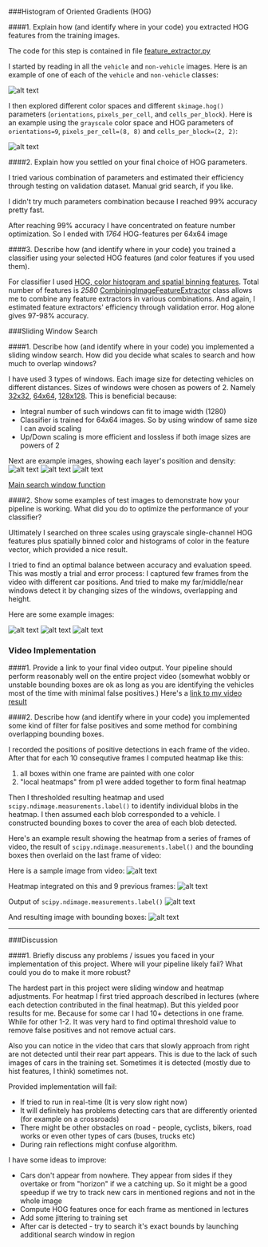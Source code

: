 ###Histogram of Oriented Gradients (HOG)

####1. Explain how (and identify where in your code) you extracted HOG features from the training images.

The code for this step is contained in file [feature_extractor.py](https://github.com/AM5800/self_driving_car/blob/master/vehicle_detection/feature_extractor.py#L18)

I started by reading in all the `vehicle` and `non-vehicle` images.  Here is an example of one of each of the `vehicle` and `non-vehicle` classes:

![alt text](output_images/dataset_example.png)

I then explored different color spaces and different `skimage.hog()` parameters (`orientations`, `pixels_per_cell`, and `cells_per_block`). Here is an example using the `grayscale` color space and HOG parameters of `orientations=9`, `pixels_per_cell=(8, 8)` and `cells_per_block=(2, 2)`:


![alt text](output_images/hog_example.png)

####2. Explain how you settled on your final choice of HOG parameters.

I tried various combination of parameters and estimated their efficiency through testing on validation dataset. Manual grid search, if you like.

I didn't try much parameters combination because I reached 99% accuracy pretty fast.

After reaching 99% accuracy I have concentrated on feature number optimization. So I ended with *1764* HOG-features per 64x64 image

####3. Describe how (and identify where in your code) you trained a classifier using your selected HOG features (and color features if you used them).

For classifier I used [HOG, color histogram and spatial binning features](https://github.com/AM5800/self_driving_car/blob/master/vehicle_detection/classify.py#L35). Total number of features is *2580*
[CombiningImageFeatureExtractor](https://github.com/AM5800/self_driving_car/blob/master/vehicle_detection/classify.py#L35) class allows me to combine any feature extractors in various combinations. And again, I estimated feature extractors' efficiency through validation error. Hog alone gives 97-98% accuracy. 

###Sliding Window Search

####1. Describe how (and identify where in your code) you implemented a sliding window search.  How did you decide what scales to search and how much to overlap windows?

I have used 3 types of windows. Each image size for detecting vehicles on different distances. Sizes of windows were chosen as powers of 2. Namely [32x32](https://github.com/AM5800/self_driving_car/blob/master/vehicle_detection/pipeline.py#L12), [64x64](https://github.com/AM5800/self_driving_car/blob/master/vehicle_detection/pipeline.py#L25), [128x128](https://github.com/AM5800/self_driving_car/blob/master/vehicle_detection/pipeline.py#L38). This is beneficial because:
* Integral number of such windows can fit to image width (1280)
* Classifier is trained for 64x64 images. So by using window of same size I can avoid scaling
* Up/Down scaling is more efficient and lossless if both image sizes are powers of 2

Next are example images, showing each layer's position and density:
![alt text](output_images/window_far.png)
![alt text](output_images/window_middle.png)
![alt text](output_images/window_near.png)

[Main search window function](https://github.com/AM5800/self_driving_car/blob/master/vehicle_detection/pipeline.py#L38)

####2. Show some examples of test images to demonstrate how your pipeline is working.  What did you do to optimize the performance of your classifier?

Ultimately I searched on three scales using grayscale single-channel HOG features plus spatially binned color and histograms of color in the feature vector, which provided a nice result. 

I tried to find an optimal balance between accuracy and evaluation speed. This was mostly a trial and error process: I captured few frames from the video with different car positions. And tried to make my far/middle/near windows detect it by changing sizes of the windows, overlapping and height.

Here are some example images:

![alt text](output_images/window_result1.png)
![alt text](output_images/window_result2.png)
![alt text](output_images/window_result3.png)


### Video Implementation

####1. Provide a link to your final video output.  Your pipeline should perform reasonably well on the entire project video (somewhat wobbly or unstable bounding boxes are ok as long as you are identifying the vehicles most of the time with minimal false positives.)
Here's a [link to my video result](./project_video_result.mp4)


####2. Describe how (and identify where in your code) you implemented some kind of filter for false positives and some method for combining overlapping bounding boxes.

I recorded the positions of positive detections in each frame of the video. After that for each 10 consequtive frames I computed heatmap like this:

1. all boxes within one frame are painted with one color
2. "local heatmaps" from p1 were added together to form final heatmap

Then I thresholded resulting heatmap and used `scipy.ndimage.measurements.label()` to identify individual blobs in the heatmap. I then assumed each blob corresponded to a vehicle.  I constructed bounding boxes to cover the area of each blob detected.

Here's an example result showing the heatmap from a series of frames of video, the result of `scipy.ndimage.measurements.label()` and the bounding boxes then overlaid on the last frame of video:

Here is a sample image from video:
![alt text](output_images/frame0.png)

Heatmap integrated on this and 9 previous frames:
![alt text](output_images/heat0.png)

Output of `scipy.ndimage.measurements.label()`
![alt text](output_images/labels0.png)

And resulting image with bounding boxes:
![alt text](output_images/result0.png)

---

###Discussion

####1. Briefly discuss any problems / issues you faced in your implementation of this project.  Where will your pipeline likely fail?  What could you do to make it more robust?

The hardest part in this project were sliding window and heatmap adjustments. For heatmap I first tried approach described in lectures (where each detection contributed in the final heatmap). But this yielded poor results for me. Because for some car I had 10+ detections in one frame. While for other 1-2. It was very hard to find optimal threshold value to remove false positives and not remove actual cars. 

Also you can notice in the video that cars that slowly approach from right are not detected until their rear part appears. This is due to the lack of such images of cars in the training set. Sometimes it is detected (mostly due to hist features, I think) sometimes not.

Provided implementation will fail:
- If tried to run in real-time (It is very slow right now)
- It will definitely has problems detecting cars that are differently oriented (for example on a crossroads)
- There might be other obstacles on road - people, cyclists, bikers, road works or even other types of cars (buses, trucks etc)
- During rain reflections might confuse algorithm.

I have some ideas to improve:
- Cars don't appear from nowhere. They appear from sides if they overtake or from "horizon" if we a catching up. So it might be a good speedup if we try to track new cars in mentioned regions and not in the whole image
- Compute HOG features once for each frame as mentioned in lectures
- Add some jittering to training set
- After car is detected - try to search it's exact bounds by launching additional search window in region

